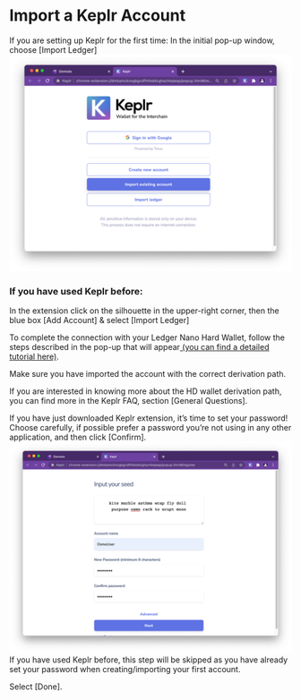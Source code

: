 
# Import a Keplr Account

If you are setting up Keplr for the first time:
In the initial pop-up window, choose [Import Ledger]
![](../assets/import-1.png)
### If you have used Keplr before:

In the extension click on the silhouette in the upper-right corner, then the blue box [Add Account] & select [Import Ledger]

To complete the connection with your Ledger Nano Hard Wallet, follow the steps described in the pop-up that will appear[ (you can find a detailed tutorial here)](https://medium.com/chainapsis/how-to-use-ledger-nano-hardware-wallet-with-keplr-9ea7f07826c2).

Make sure you have imported the account with the correct derivation path.

If you are interested in knowing more about the HD wallet derivation path, you can find more in the Keplr FAQ, section [General Questions].

If you have just downloaded Keplr extension, it’s time to set your password! Choose carefully, if possible prefer a password you’re not using in any other application, and then click [Confirm].
![](../assets/import-2.png)
If you have used Keplr before, this step will be skipped as you have already set your password when creating/importing your first account.

Select [Done].



